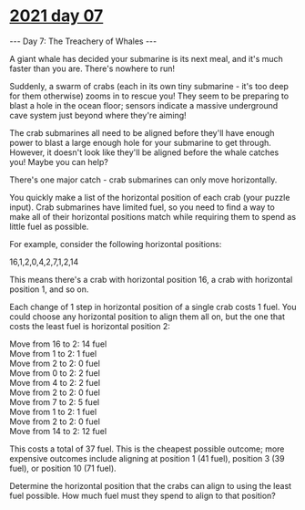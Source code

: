 # [2021 day 07](https://adventofcode.com/2021/day/7)

--- Day 7: The Treachery of Whales ---

A giant whale has decided your submarine is its next meal, and it's much faster than you are. There's nowhere to run!



Suddenly, a swarm of crabs (each in its own tiny submarine - it's too deep for them otherwise) zooms in to rescue you! They seem to be preparing to blast a hole in the ocean floor; sensors indicate a massive underground cave system just beyond where they're aiming!



The crab submarines all need to be aligned before they'll have enough power to blast a large enough hole for your submarine to get through. However, it doesn't look like they'll be aligned before the whale catches you! Maybe you can help?



There's one major catch - crab submarines can only move horizontally.



You quickly make a list of the horizontal position of each crab (your puzzle input). Crab submarines have limited fuel, so you need to find a way to make all of their horizontal positions match while requiring them to spend as little fuel as possible.



For example, consider the following horizontal positions:



16,1,2,0,4,2,7,1,2,14



This means there's a crab with horizontal position 16, a crab with horizontal position 1, and so on.



Each change of 1 step in horizontal position of a single crab costs 1 fuel. You could choose any horizontal position to align them all on, but the one that costs the least fuel is horizontal position 2:



Move from 16 to 2: 14 fuel\
Move from 1 to 2: 1 fuel\
Move from 2 to 2: 0 fuel\
Move from 0 to 2: 2 fuel\
Move from 4 to 2: 2 fuel\
Move from 2 to 2: 0 fuel\
Move from 7 to 2: 5 fuel\
Move from 1 to 2: 1 fuel\
Move from 2 to 2: 0 fuel\
Move from 14 to 2: 12 fuel



This costs a total of 37 fuel. This is the cheapest possible outcome; more expensive outcomes include aligning at position 1 (41 fuel), position 3 (39 fuel), or position 10 (71 fuel).



Determine the horizontal position that the crabs can align to using the least fuel possible. How much fuel must they spend to align to that position?



